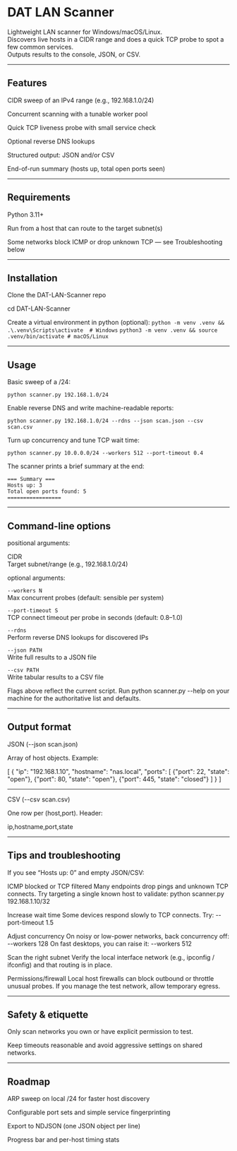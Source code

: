 # DAT LAN Scanner

Lightweight LAN scanner for Windows/macOS/Linux.  
Discovers live hosts in a CIDR range and does a quick TCP probe to spot a few common services.  
Outputs results to the console, JSON, or CSV.  

---

## Features

CIDR sweep of an IPv4 range (e.g., 192.168.1.0/24)

Concurrent scanning with a tunable worker pool

Quick TCP liveness probe with small service check

Optional reverse DNS lookups

Structured output: JSON and/or CSV

End-of-run summary (hosts up, total open ports seen)

---

## Requirements

Python 3.11+

Run from a host that can route to the target subnet(s)

Some networks block ICMP or drop unknown TCP — see Troubleshooting below

---

## Installation
Clone the DAT-LAN-Scanner repo

cd DAT-LAN-Scanner

Create a virtual environment in python (optional):
```python -m venv .venv && .\.venv\Scripts\activate  # Windows```
```python3 -m venv .venv && source .venv/bin/activate # macOS/Linux```

---

## Usage

Basic sweep of a /24:

```python scanner.py 192.168.1.0/24```

Enable reverse DNS and write machine-readable reports:

```python scanner.py 192.168.1.0/24 --rdns --json scan.json --csv scan.csv```


Turn up concurrency and tune TCP wait time:

```python scanner.py 10.0.0.0/24 --workers 512 --port-timeout 0.4```

The scanner prints a brief summary at the end:

```=== Summary ===```  
```Hosts up: 3```  
```Total open ports found: 5```  
```=================```  

---

## Command-line options

positional arguments:

CIDR  
Target subnet/range (e.g., 192.168.1.0/24)

optional arguments:

```--workers N```         
Max concurrent probes (default: sensible per system)

```--port-timeout S```   
TCP connect timeout per probe in seconds (default: 0.8–1.0)  

```--rdns```              
Perform reverse DNS lookups for discovered IPs  

```--json PATH```  
Write full results to a JSON file  

```--csv PATH```  
Write tabular results to a CSV file  

Flags above reflect the current script. Run python scanner.py --help on your machine for the authoritative list and defaults.  

---

## Output format

JSON (--json scan.json)

Array of host objects. Example:

[
  {
    "ip": "192.168.1.10",
    "hostname": "nas.local",
    "ports": [
      {"port": 22,  "state": "open"},
      {"port": 80,  "state": "open"},
      {"port": 445, "state": "closed"}
    ]
  }
]

---

CSV (--csv scan.csv)

One row per (host,port). Header:

ip,hostname,port,state

---

## Tips and troubleshooting

If you see “Hosts up: 0” and empty JSON/CSV:

ICMP blocked or TCP filtered
Many endpoints drop pings and unknown TCP connects. Try targeting a single known host to validate:
python scanner.py 192.168.1.10/32

Increase wait time
Some devices respond slowly to TCP connects. Try: --port-timeout 1.5

Adjust concurrency
On noisy or low-power networks, back concurrency off: --workers 128
On fast desktops, you can raise it: --workers 512

Scan the right subnet
Verify the local interface network (e.g., ipconfig / ifconfig) and that routing is in place.

Permissions/firewall
Local host firewalls can block outbound or throttle unusual probes. If you manage the test network, allow temporary egress.

---

## Safety & etiquette

Only scan networks you own or have explicit permission to test.

Keep timeouts reasonable and avoid aggressive settings on shared networks.

---

## Roadmap

ARP sweep on local /24 for faster host discovery

Configurable port sets and simple service fingerprinting

Export to NDJSON (one JSON object per line)

Progress bar and per-host timing stats
